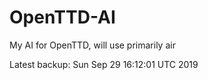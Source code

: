 # OpenTTD-AI
My AI for OpenTTD, will use primarily air

Latest backup: Sun Sep 29 16:12:01 UTC 2019
